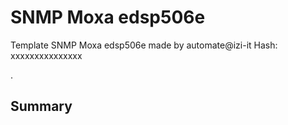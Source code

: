 # SNMP Moxa edsp506e
Template SNMP Moxa edsp506e made by automate@izi-it
Hash: xxxxxxxxxxxxxxx

.
## Summary
